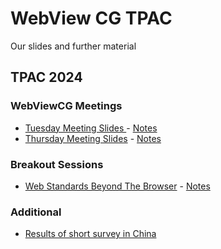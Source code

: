 # WebView CG TPAC

Our slides and further material

## TPAC 2024

### WebViewCG Meetings

* [Tuesday Meeting Slides ](https://webview-cg.github.io/tpac/TPAC-2024/WebViewCG/Tuesday.html) - [Notes](https://github.com/WebView-CG/meetings/blob/main/2024/2024-09-24-tpac.md)
* [Thursday Meeting Slides](https://webview-cg.github.io/tpac/TPAC-2024/WebViewCG/Thursday.html) - [Notes](https://github.com/WebView-CG/meetings/blob/main/2024/2024-09-26-tpac.md)

### Breakout Sessions

* [Web Standards Beyond The Browser](https://webview-cg.github.io/tpac/TPAC-2024/Breakout/StandardsBeyondTheBrowser.html) - [Notes](TPAC-2024/Breakout/BreakoutNotes.md)

### Additional 

* [Results of short survey in China](https://webview-cg.github.io/tpac/TPAC-2024/WebViewCG/CN_Webviews_Survey/index.html)
